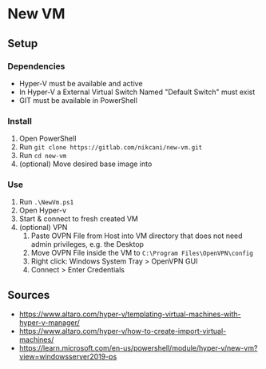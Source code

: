# New VM

## Setup

### Dependencies
- Hyper-V must be available and active
- In Hyper-V a External Virtual Switch Named "Default Switch" must exist
- GIT must be available in PowerShell

### Install
1. Open PowerShell
1. Run `git clone https://gitlab.com/nikcani/new-vm.git`
1. Run `cd new-vm`
1. (optional) Move desired base image into

### Use
1. Run `.\NewVm.ps1`
1. Open Hyper-v
1. Start & connect to fresh created VM
1. (optional) VPN
    1. Paste OVPN File from Host into VM directory that does not need admin privileges, e.g. the Desktop
    1. Move OVPN File inside the VM to `C:\Program Files\OpenVPN\config`
    1. Right click: Windows System Tray > OpenVPN GUI
    1. Connect > Enter Credentials

## Sources
- https://www.altaro.com/hyper-v/templating-virtual-machines-with-hyper-v-manager/
- https://www.altaro.com/hyper-v/how-to-create-import-virtual-machines/
- https://learn.microsoft.com/en-us/powershell/module/hyper-v/new-vm?view=windowsserver2019-ps
